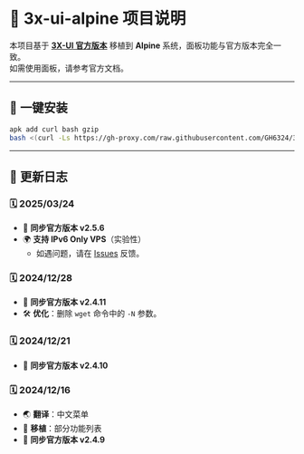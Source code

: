 # 🚀 3x-ui-alpine 项目说明

本项目基于 **[3X-UI 官方版本](https://github.com/MHSanaei/3x-ui)** 移植到 **Alpine** 系统，面板功能与官方版本完全一致。  
如需使用面板，请参考官方文档。

---

## 📌 一键安装

```sh
apk add curl bash gzip
bash <(curl -Ls https://gh-proxy.com/raw.githubusercontent.com/GH6324/3x-ui-alpine/master/install_alpine.sh)
```

---

## 📜 更新日志

### 🗓️ 2025/03/24
- 🔄 **同步官方版本 v2.5.6**  
- 🌍 **支持 IPv6 Only VPS**（实验性）  
  - 如遇问题，请在 [Issues](https://github.com/GH6324/3x-ui-alpine/issues/new) 反馈。

### 🗓️ 2024/12/28
- 🔄 **同步官方版本 v2.4.11**  
- 🛠️ **优化**：删除 `wget` 命令中的 `-N` 参数。

### 🗓️ 2024/12/21
- 🔄 **同步官方版本 v2.4.10**

### 🗓️ 2024/12/16
- 🌏 **翻译**：中文菜单  
- 🔧 **移植**：部分功能列表  
- 🔄 **同步官方版本 v2.4.9**
